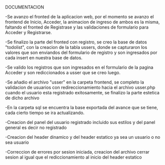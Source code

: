 DOCUMENTACION

-Se avanzo el fronted de la aplicacion web, por el momento se avanzo el frontend de Inicio, Acceder, la animacion de ingreso de ambos es la misma, faltando el fronted de Registrase y las validaciones de formulario para Acceder y Registrarse.

-Se finalizo la parte del fronted con registro,  se creo la base de datos "todolist", con la creacion de la tabla ussers, donde se capturaron los valores que son enviandos del formulario de registro y son ingresados por cada insert en nuestra base de datos.

-Se valido los registros que son ingresados en el formulario de la pagina Acceder y son rediccionados a usser que se creo luego.

-Se  añadio el archivo "usser"  en la carpeta frontend, se completo la validacion de usuarios con redireccionamiento hacia el archivo usser.php cuando el usuario esta registrado exitosamente, se finalizo la parte estetica de dicho archivo

-En la carpeta sql se encuentra la base exportada del avance que se tiene, cada cierto tiempo se ira actualizando.

-Creacion del panel del usuario registrado incluido sus estilos y del panel general es decir no registrado

-Creacion del header dinamico y del header estatico ya sea un usuario  o no sea usuario

-Correccion de errores por sesion iniciada, creacion del archivo cerrar sesion al igual que el rediccionamiento al inicio del header estatico
